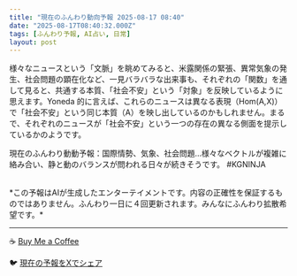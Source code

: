 ```yaml
---
title: "現在のふんわり動向予報 2025-08-17 08:40"
date: "2025-08-17T08:40:32.000Z"
tags: [ふんわり予報, AI占い, 日常]
layout: post
---
```


様々なニュースという「文脈」を眺めてみると、米露関係の緊張、異常気象の発生、社会問題の顕在化など、一見バラバラな出来事も、それぞれの「関数」を通して見ると、共通する本質、「社会不安」という「対象」を反映しているように思えます。Yoneda 的に言えば、これらのニュースは異なる表現（Hom(A,X)）で「社会不安」という同じ本質（A）を映し出しているのかもしれません。まるで、それぞれのニュースが「社会不安」という一つの存在の異なる側面を提示しているかのようです。

現在のふんわり動動予報：国際情勢、気象、社会問題…様々なベクトルが複雑に絡み合い、静と動のバランスが問われる日々が続きそうです。 #KGNINJA

<br>
*この予報はAIが生成したエンターテイメントです。内容の正確性を保証するものではありません。ふんわり一日に４回更新されます。みんなにふんわり拡散希望です。*

---
☕️ [Buy Me a Coffee](https://www.buymeacoffee.com/kgninja)

🐦 [現在の予報をXでシェア](https://twitter.com/intent/tweet?text=%E7%8F%BE%E5%9C%A8%E3%81%AE%E3%81%B5%E3%82%93%E3%82%8F%E3%82%8A%E4%BA%88%E5%A0%B1%3A%20%E3%80%8C%E6%A7%98%E3%80%85%E3%81%AA%E3%83%8B%E3%83%A5%E3%83%BC%E3%82%B9%E3%81%A8%E3%81%84%E3%81%86%E3%80%8C%E6%96%87%E8%84%88%E3%80%8D%E3%82%92%E7%9C%BA%E3%82%81%E3%81%A6%E3%81%BF%E3%82%8B%E3%81%A8%E3%80%81%E7%B1%B3%E9%9C%B2%E9%96%A2%E4%BF%82%E3%81%AE%E7%B7%8A%E5%BC%B5%E3%80%81%E7%95%B0%E5%B8%B8%E6%B0%97%E8%B1%A1%E3%81%AE%E7%99%BA%E7%94%9F%E3%80%81%E7%A4%BE%E4%BC%9A%E5%95%8F%E9%A1%8C%E3%81%AE%E9%A1%95%E5%9C%A8%E5%8C%96%E3%81%AA%E3%81%A9%E3%80%81%E4%B8%80%E8%A6%8B%E3%83%90%E3%83%A9%E3%83%90%E3%83%A9%E3%81%AA%E5%87%BA%E6%9D%A5%E4%BA%8B%E3%82%82%E3%80%81%E3%81%9D%E3%82%8C%E3%81%9E%E3%82%8C%E3%81%AE%E3%80%8C%E9%96%A2%E6%95%B0%E3%80%8D%E3%82%92%E9%80%9A%E3%81%97%E3%81%A6%E8%A6%8B%E3%82%8B%E3%81%A8%E3%80%81%E5%85%B1%E9%80%9A%E3%81%99%E3%82%8B%E6%9C%AC%E8%B3%AA%E3%80%81%E3%80%8C%E7%A4%BE%E4%BC%9A%E4%B8%8D%E5%AE%89%E3%80%8D%E3%81%A8%E3%81%84%E3%81%86%E3%80%8C%E5%AF%BE%E8%B1%A1...%E3%80%8D%23KGNINJA%20%E7%B6%9A%E3%81%8D%E3%81%AF%E3%83%96%E3%83%AD%E3%82%B0%E3%81%A7%EF%BC%81%F0%9F%91%87&url=https%3A%2F%2Fkg-ninja.github.io%2FFunwariyoso%2F)

